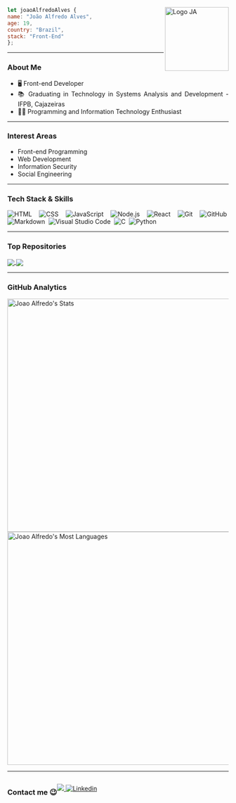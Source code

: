 <div align="justify">

<img align="right" src="https://i.imgur.com/jOSu4Qd.jpg" alt="Logo JA" width="145px" style="display:block">
  
```javascript  
let joaoAlfredoAlves {
name: "João Alfredo Alves",
age: 19,
country: "Brazil",
stack: "Front-End"
};
```
  
---

### About Me
 
-   🖥️ Front-end Developer
-   📚 Graduating in Technology in Systems Analysis and Development - IFPB, Cajazeiras
-   👨‍💻 Programming and Information Technology Enthusiast

---

### Interest Areas

-   Front-end Programming
-   Web Development
-   Information Security
-   Social Engineering

---

### Tech Stack & Skills

![HTML](https://img.shields.io/badge/-HTML-05122A?style=flat&logo=HTML5)&nbsp;
![CSS](https://img.shields.io/badge/-CSS-05122A?style=flat&logo=CSS3&logoColor=1572B6)&nbsp;
![JavaScript](https://img.shields.io/badge/-JavaScript-05122A?style=flat&logo=javascript)&nbsp;
![Node.js](https://img.shields.io/badge/-Node.js-05122A?style=flat&logo=node.js)&nbsp;
![React](https://img.shields.io/badge/-React-05122A?style=flat&logo=react)&nbsp;
![Git](https://img.shields.io/badge/-Git-05122A?style=flat&logo=git)&nbsp;
![GitHub](https://img.shields.io/badge/-GitHub-05122A?style=flat&logo=github)&nbsp;
![Markdown](https://img.shields.io/badge/-Markdown-05122A?style=flat&logo=markdown)&nbsp;
![Visual Studio Code](https://img.shields.io/badge/-Visual%20Studio%20Code-05122A?style=flat&logo=visual-studio-code&logoColor=007ACC)&nbsp;
![C](https://img.shields.io/badge/-C%20-05122A?style=flat&logo=c&logoColor=007ACC)&nbsp;
![Python](https://img.shields.io/badge/-Python%20-05122A?style=flat&logo=python&logoColor=white)

---
  
### Top Repositories

<a href="https://github.com/joaoalfredoalves/beautysalon">
  <img align="center" src="https://github-readme-stats.vercel.app/api/pin/?username=joaoalfredoalves&repo=beautysalon&theme=github_dark" />
</a>
<a href="https://github.com/joaoalfredoalves/joaoalfredoalves.github.io">
  <img align="center" src="https://github-readme-stats.vercel.app/api/pin/?username=joaoalfredoalves&repo=joaoalfredoalves.github.io&theme=github_dark" />
</a>

---
  
### GitHub Analytics
  
<p align="justify">
  <img width="530em" src="https://github-readme-stats.vercel.app/api?username=JoaoAlfredoAlves&show_icons=true&theme=github_dark" alt="Joao Alfredo's Stats"/>
  <img width="530em" src="https://github-readme-stats.vercel.app/api/top-langs/?username=JoaoAlfredoAlves&layout=compact&theme=github_dark" alt="Joao Alfredo's Most Languages"/>
</p>
  
---
  
<div align="center" style="display: flex;">
  <h3>Contact me 😉</h3>
  <p>
    <a href = "mailto:joaoadsousa777@gmail.com">
      <img src="https://img.shields.io/badge/Gmail-D14836?style=for-the-badge&logo=gmail&logoColor=white" target="_blank">
    </a>
    <a href="https://www.linkedin.com/in/joaoalfredoalves/">
      <img src="https://img.shields.io/badge/LinkedIn-0077B5?style=for-the-badge&logo=linkedin&logoColor=white" alt="Linkedin"/>
    </a>
  </p>
</div>
